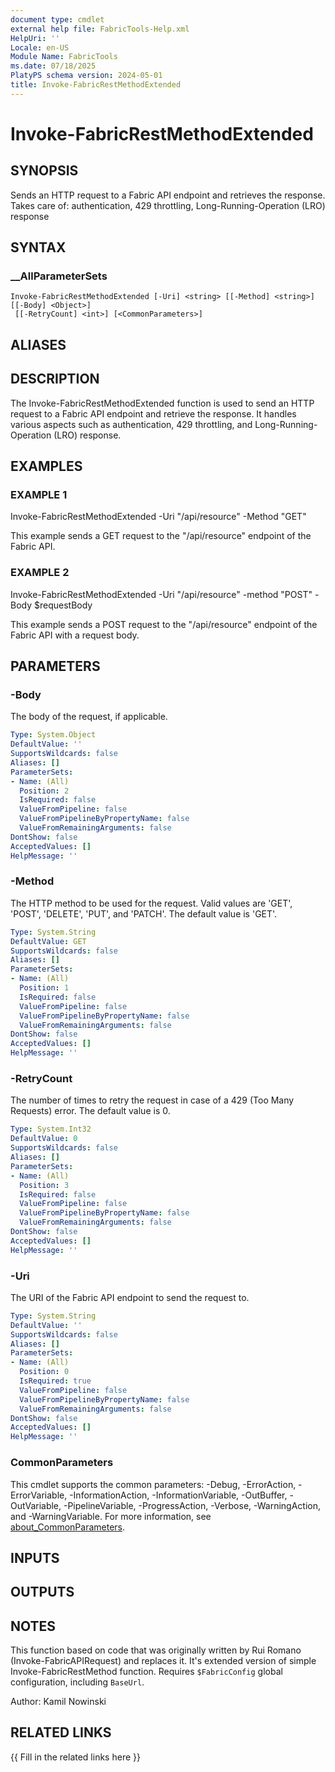 ```yaml
---
document type: cmdlet
external help file: FabricTools-Help.xml
HelpUri: ''
Locale: en-US
Module Name: FabricTools
ms.date: 07/18/2025
PlatyPS schema version: 2024-05-01
title: Invoke-FabricRestMethodExtended
---
```


# Invoke-FabricRestMethodExtended

## SYNOPSIS

Sends an HTTP request to a Fabric API endpoint and retrieves the response.
Takes care of: authentication, 429 throttling, Long-Running-Operation (LRO) response

## SYNTAX

### __AllParameterSets

```
Invoke-FabricRestMethodExtended [-Uri] <string> [[-Method] <string>] [[-Body] <Object>]
 [[-RetryCount] <int>] [<CommonParameters>]
```

## ALIASES

## DESCRIPTION

The Invoke-FabricRestMethodExtended function is used to send an HTTP request to a Fabric API endpoint and retrieve the response.
It handles various aspects such as authentication, 429 throttling, and Long-Running-Operation (LRO) response.

## EXAMPLES

### EXAMPLE 1

Invoke-FabricRestMethodExtended -Uri "/api/resource" -Method "GET"

This example sends a GET request to the "/api/resource" endpoint of the Fabric API.

### EXAMPLE 2

Invoke-FabricRestMethodExtended -Uri "/api/resource" -method "POST" -Body $requestBody

This example sends a POST request to the "/api/resource" endpoint of the Fabric API with a request body.

## PARAMETERS

### -Body

The body of the request, if applicable.

```yaml
Type: System.Object
DefaultValue: ''
SupportsWildcards: false
Aliases: []
ParameterSets:
- Name: (All)
  Position: 2
  IsRequired: false
  ValueFromPipeline: false
  ValueFromPipelineByPropertyName: false
  ValueFromRemainingArguments: false
DontShow: false
AcceptedValues: []
HelpMessage: ''
```

### -Method

The HTTP method to be used for the request.
Valid values are 'GET', 'POST', 'DELETE', 'PUT', and 'PATCH'.
The default value is 'GET'.

```yaml
Type: System.String
DefaultValue: GET
SupportsWildcards: false
Aliases: []
ParameterSets:
- Name: (All)
  Position: 1
  IsRequired: false
  ValueFromPipeline: false
  ValueFromPipelineByPropertyName: false
  ValueFromRemainingArguments: false
DontShow: false
AcceptedValues: []
HelpMessage: ''
```

### -RetryCount

The number of times to retry the request in case of a 429 (Too Many Requests) error.
The default value is 0.

```yaml
Type: System.Int32
DefaultValue: 0
SupportsWildcards: false
Aliases: []
ParameterSets:
- Name: (All)
  Position: 3
  IsRequired: false
  ValueFromPipeline: false
  ValueFromPipelineByPropertyName: false
  ValueFromRemainingArguments: false
DontShow: false
AcceptedValues: []
HelpMessage: ''
```

### -Uri

The URI of the Fabric API endpoint to send the request to.

```yaml
Type: System.String
DefaultValue: ''
SupportsWildcards: false
Aliases: []
ParameterSets:
- Name: (All)
  Position: 0
  IsRequired: true
  ValueFromPipeline: false
  ValueFromPipelineByPropertyName: false
  ValueFromRemainingArguments: false
DontShow: false
AcceptedValues: []
HelpMessage: ''
```

### CommonParameters

This cmdlet supports the common parameters: -Debug, -ErrorAction, -ErrorVariable,
-InformationAction, -InformationVariable, -OutBuffer, -OutVariable, -PipelineVariable,
-ProgressAction, -Verbose, -WarningAction, and -WarningVariable. For more information, see
[about_CommonParameters](https://go.microsoft.com/fwlink/?LinkID=113216).

## INPUTS

## OUTPUTS

## NOTES

This function based on code that was originally written by Rui Romano (Invoke-FabricAPIRequest) and replaces it.
It's extended version of simple Invoke-FabricRestMethod function.
Requires `$FabricConfig` global configuration, including `BaseUrl`.

Author: Kamil Nowinski

## RELATED LINKS

{{ Fill in the related links here }}

